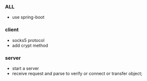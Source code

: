 
### ALL
- use spring-boot

### client
-  socks5 protocol
- add crypt method

### server
- start a server
- receive request and parse to verify or connect or transfer object;
